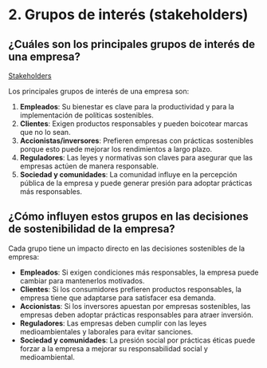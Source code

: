 # 2. Grupos de interés (stakeholders)

## ¿Cuáles son los principales grupos de interés de una empresa?

[Stakeholders](img/stakeholders.jpg)

Los principales grupos de interés de una empresa son:

1. **Empleados**: Su bienestar es clave para la productividad y para la implementación de políticas sostenibles.
2. **Clientes**: Exigen productos responsables y pueden boicotear marcas que no lo sean.
3. **Accionistas/inversores**: Prefieren empresas con prácticas sostenibles porque esto puede mejorar los rendimientos a largo plazo.
4. **Reguladores**: Las leyes y normativas son claves para asegurar que las empresas actúen de manera responsable.
5. **Sociedad y comunidades**: La comunidad influye en la percepción pública de la empresa y puede generar presión para adoptar prácticas más responsables.

## ¿Cómo influyen estos grupos en las decisiones de sostenibilidad de la empresa?

Cada grupo tiene un impacto directo en las decisiones sostenibles de la empresa:

- **Empleados**: Si exigen condiciones más responsables, la empresa puede cambiar para mantenerlos motivados.
- **Clientes**: Si los consumidores prefieren productos responsables, la empresa tiene que adaptarse para satisfacer esa demanda.
- **Accionistas**: Si los inversores apuestan por empresas sostenibles, las empresas deben adoptar prácticas responsables para atraer inversión.
- **Reguladores**: Las empresas deben cumplir con las leyes medioambientales y laborales para evitar sanciones.
- **Sociedad y comunidades**: La presión social por prácticas éticas puede forzar a la empresa a mejorar su responsabilidad social y medioambiental.
